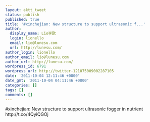 ```yaml
---
layout: aktt_tweet
status: publish
published: true
title: '#xinchejian: New structure to support ultrasonic f...'
author:
  display_name: Lio李欧
  login: lionello
  email: lio@lunesu.com
  url: http://lunesu.com/
author_login: lionello
author_email: lio@lunesu.com
author_url: http://lunesu.com/
wordpress_id: 6791
wordpress_url: http://twitter-121075009002287105
date: '2011-10-04 12:11:46 +0800'
date_gmt: '2011-10-04 04:11:46 +0800'
categories: []
tags: []
comments: []
---
```

<p>#xinchejian: New structure to support ultrasonic fogger in nutrient http:&#47;&#47;t.co&#47;4QyiQGOj</p>
